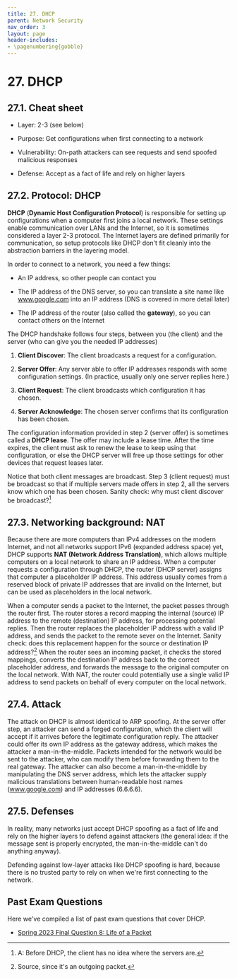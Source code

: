```yaml
---
title: 27. DHCP
parent: Network Security
nav_order: 3
layout: page
header-includes:
- \pagenumbering{gobble}
---
```


# 27. DHCP

## 27.1. Cheat sheet

- Layer: 2-3 (see below)

- Purpose: Get configurations when first connecting to a network

- Vulnerability: On-path attackers can see requests and send spoofed malicious responses

- Defense: Accept as a fact of life and rely on higher layers

## 27.2. Protocol: DHCP

**DHCP** (**Dynamic Host Configuration Protocol**) is responsible for setting up configurations when a computer first joins a local network. These settings enable communication over LANs and the Internet, so it is sometimes considered a layer 2-3 protocol. The Internet layers are defined primarily for communication, so setup protocols like DHCP don't fit cleanly into the abstraction barriers in the layering model.

In order to connect to a network, you need a few things:

- An IP address, so other people can contact you

- The IP address of the DNS server, so you can translate a site name like www.google.com into an IP address (DNS is covered in more detail later)

- The IP address of the router (also called the **gateway**), so you can contact others on the Internet

The DHCP handshake follows four steps, between you (the client) and the server (who can give you the needed IP addresses)

1. **Client Discover**: The client broadcasts a request for a configuration.

2. **Server Offer**: Any server able to offer IP addresses responds with some configuration settings. (In practice, usually only one server replies here.)

3. **Client Request**: The client broadcasts which configuration it has chosen.

4. **Server Acknowledge**: The chosen server confirms that its configuration has been chosen.

The configuration information provided in step 2 (server offer) is sometimes called a **DHCP lease**. The offer may include a lease time. After the time expires, the client must ask to renew the lease to keep using that configuration, or else the DHCP server will free up those settings for other devices that request leases later.

Notice that both client messages are broadcast. Step 3 (client request) must be broadcast so that if multiple servers made offers in step 2, all the servers know which one has been chosen. Sanity check: why must client discover be broadcast?[^1]

## 27.3. Networking background: NAT

Because there are more computers than IPv4 addresses on the modern Internet, and not all networks support IPv6 (expanded address space) yet, DHCP supports **NAT (Network Address Translation)**, which allows multiple computers on a local network to share an IP address. When a computer requests a configuration through DHCP, the router (DHCP server) assigns that computer a placeholder IP address. This address usually comes from a reserved block of private IP addresses that are invalid on the Internet, but can be used as placeholders in the local network.

When a computer sends a packet to the Internet, the packet passes through the router first. The router stores a record mapping the internal (source) IP address to the remote (destination) IP address, for processing potential replies. Then the router replaces the placeholder IP address with a valid IP address, and sends the packet to the remote sever on the Internet. Sanity check: does this replacement happen for the source or destination IP address?[^2] When the router sees an incoming packet, it checks the stored mappings, converts the destination IP address back to the correct placeholder address, and forwards the message to the original computer on the local network. With NAT, the router could potentially use a single valid IP address to send packets on behalf of every computer on the local network.

## 27.4. Attack

The attack on DHCP is almost identical to ARP spoofing. At the server offer step, an attacker can send a forged configuration, which the client will accept if it arrives before the legitimate configuration reply. The attacker could offer its own IP address as the gateway address, which makes the attacker a man-in-the-middle. Packets intended for the network would be sent to the attacker, who can modify them before forwarding them to the real gateway. The attacker can also become a man-in-the-middle by manipulating the DNS server address, which lets the attacker supply malicious translations between human-readable host names (www.google.com) and IP addresses (6.6.6.6).

## 27.5. Defenses

In reality, many networks just accept DHCP spoofing as a fact of life and rely on the higher layers to defend against attackers (the general idea: if the message sent is properly encrypted, the man-in-the-middle can't do anything anyway).

Defending against low-layer attacks like DHCP spoofing is hard, because there is no trusted party to rely on when we're first connecting to the network.

## Past Exam Questions

Here we've compiled a list of past exam questions that cover DHCP.
- [Spring 2023 Final Question 8: Life of a Packet](https://assets.cs161.org/exams/sp23/sp23final.pdf#page=15)

[^1]: A: Before DHCP, the client has no idea where the servers are.
[^2]: Source, since it's an outgoing packet.
